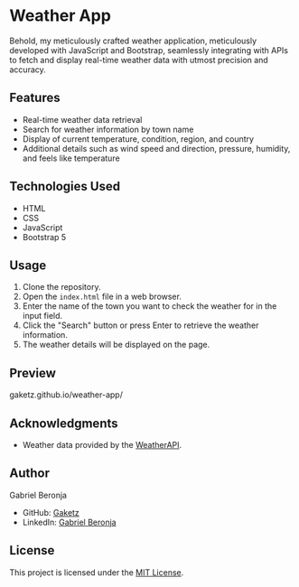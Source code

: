 # Weather App

Behold, my meticulously crafted weather application, meticulously developed with JavaScript and Bootstrap, seamlessly integrating with APIs to fetch and display real-time weather data with utmost precision and accuracy.

## Features

- Real-time weather data retrieval
- Search for weather information by town name
- Display of current temperature, condition, region, and country
- Additional details such as wind speed and direction, pressure, humidity, and feels like temperature

## Technologies Used

- HTML
- CSS
- JavaScript
- Bootstrap 5

## Usage

1. Clone the repository.
2. Open the `index.html` file in a web browser.
3. Enter the name of the town you want to check the weather for in the input field.
4. Click the "Search" button or press Enter to retrieve the weather information.
5. The weather details will be displayed on the page.

## Preview

gaketz.github.io/weather-app/

## Acknowledgments

- Weather data provided by the [WeatherAPI](https://www.weatherapi.com/).

## Author

Gabriel Beronja
- GitHub: [Gaketz](https://github.com/Gaketz)
- LinkedIn: [Gabriel Beronja](https://www.linkedin.com/in/gabriel-beronja/)

## License

This project is licensed under the [MIT License](LICENSE).
